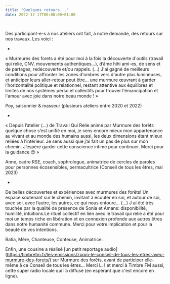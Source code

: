 ```yaml
---
title: "Quelques retours..."
date: 2022-12-17T00:00:00+01:00

---
```

Des participant-e-s à nos ateliers ont fait, à notre demande, des retours sur nos travaux. Les voici :

*

« Murmures des forets a été pour moi à la fois la découverte d'outils (travail qui relie, CNV, mouvements authentiques...), d’âme hihi ami-es, de sens et de partages, redécouverte et/ou rappels. (...)
J'ai gagné de meilleurs conditions pour affronter les zones d'ombres vers d'autre plus lumineuses, et anticiper leurs aller-retour peut être... une murmure œuvrant à garder l’horizontalité politique et relationnel, restant attentive aux équilibres et limites de nos systèmes perso et collectifs pour trouver l'émancipation et l'amour avec joie dans notre beau monde ! »

Poy, saisonnier & masseur
(plusieurs ateliers entre 2020 et 2022)

*

« Depuis l’atelier (…) de Travail Qui Relie animé par Murmure des forêts quelque chose s’est unifié en moi, je sens encore mieux mon appartenance au vivant et au monde des humains aussi, les deux dimensions étant mieux reliées à l’intérieur.
Je sens aussi que j’ai fait un pas de plus sur mon chemin. J’espère garder cette conscience intime pour continuer.
Merci pour la guidance 😊 »

Anne, cadre RSE, coach, sophrologue, animatrice de cercles de paroles pour personnes écosensibles, permacultrice
(Conseil de tous les êtres, mai 2023)

*

De belles découvertes et expériences avec murmures des forêts! 
Un espace soutenant sur le chemin, invitant à écouter en soi, et autour de soi, avec soi, avec l’autre, les autres, ce qui nous entoure...
(...) J ai été très touchée par la qualité de présence de Sonia et Amans: disponibilité, humilité, intuitions.Le rituel collectif en lien avec le travail qui relie a été pour moi un temps riche en libération et en connexion profonde aux autres êtres dans notre humanité commune.
Merci pour votre implication et pour la beauté de vos intentions.

Batia, Mère, Chanteuse, Conteuse, Animatrice.


Enfin, une cousine a réalisé [un petit reportage audio] (https://timbrefm.fr/les-emissions/zoom-le-conseil-de-tous-les-etres-avec-murmure-des-forets/) sur Murmure des forêts, avant de participer elle-même à ce Conseil de tous les êtres…
Merci L. ! et merci à Timbre FM aussi, cette super radio locale qui l’a diffusé (en espérant que c'est encore en ligne).

